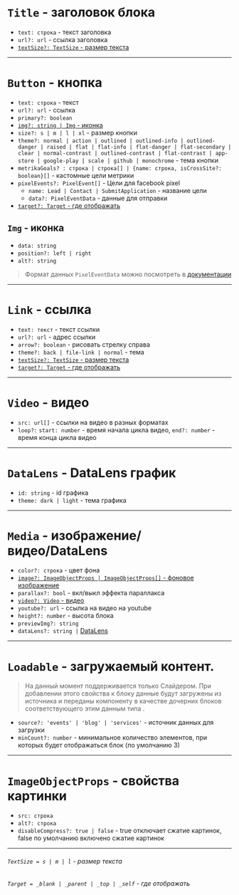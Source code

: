 # `Title` - заголовок блока

- `text: строка` - текст заголовка
- `url?: url` - ссылка заголовка
- [`textSize?: TextSize` - размер текста](#TextSize)

---

# `Button` - кнопка

- `text: строка` - текст
- `url?: url` - ссылка
- `primary?: boolean`
- [`img?: string | Img` - иконка](#img---иконка)
- `size?: s | m | l | xl` - размер кнопки
- `theme?: normal | action | outlined | outlined-info | outlined-danger | raised | flat | flat-info | flat-danger | flat-secondary | clear | normal-contrast | outlined-contrast | flat-contrast | app-store | google-play | scale | github | monochrome` - тема кнопки
- `metrikaGoals? : строка | строка[] | {name: строка, isCrossSite?: boolean}[]` - кастомные цели метрики
- `pixelEvents?: PixelEvent[]` - Цели для facebook pixel
  - `name: Lead | Contact | SubmitApplication` - название цели
  - `data?: PixelEventData` - данные для отправки
- [`target?: Target` - где отображать](#Target)

## `Img` - иконка

- `data: string`
- `position?: left | right`
- `alt?: string`

> Формат данных `PixelEventData` можно посмотреть в [документации](https://developers.facebook.com/docs/facebook-pixel/reference#standard-events)

---

# `Link` - ссылка

- `text: текст` - текст ссылки
- `url?: url` - адрес ссылки
- `arrow?: boolean` - рисовать стрелку справа
- `theme?: back | file-link | normal` - тема
- [`textSize?: TextSize` - размер текста](#TextSize)
- [`target?: Target` - где отображать](#Target)

---

# <a name="Video">`Video` - видео</a>

- `src: url[]` - ссылки на видео в разных форматах
- `loop?:` `start: number` - время начала цикла видео, `end?: number` - время конца цикла видео

---

# <a name="DataLens">`DataLens` - DataLens график</a>

- `id: string` - id графика
- `theme: dark | light` - тема графика

---

# `Media` - изображение/видео/DataLens

- `color?: строка` - цвет фона
- [`image?: ImageObjectProps | ImageObjectProps[]` - фоновое изображение](#ImageObjectProps)
- `parallax?: bool` - вкл/выкл эффекта параллакса
- [`video?: Video` - видео](#Video)
- `youtube?: url` - ссылка на видео на youtube
- `height?: number` - высота блока
- `previewImg?: string`
- `dataLens?: string |` [DataLens](#DataLens)

---

# `Loadable` - загружаемый контент.

> На данный момент поддерживается только Слайдером. При добавлении этого свойства к блоку данные будут загружены из источника и переданы компоненту в качестве дочерних блоков соответствующего этим данным типа .

- `source?: 'events' | 'blog' | 'services'` - источник данных для загрузки
- `minCount?: number` - минимальное количество элементов, при которых будет отображаться блок (по умолчанию 3)

---

# <a name="ImageObjectProps">`ImageObjectProps` - свойства картинки</a>

- `src: строка`
- `alt?: строка`
- `disableCompress?: true | false` - true отключает сжатие картинок, false по умолчанию включено сжатие картинок

---

###### <a name="TextSize">`TextSize = s | m | l` - размер текста</a>

###### <a name="Target">`Target = _blank | _parent | _top | _self` - где отображать</a>
